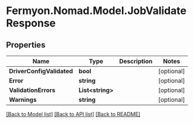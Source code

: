 # Fermyon.Nomad.Model.JobValidateResponse

## Properties

Name | Type | Description | Notes
------------ | ------------- | ------------- | -------------
**DriverConfigValidated** | **bool** |  | [optional] 
**Error** | **string** |  | [optional] 
**ValidationErrors** | **List&lt;string&gt;** |  | [optional] 
**Warnings** | **string** |  | [optional] 

[[Back to Model list]](../README.md#documentation-for-models) [[Back to API list]](../README.md#documentation-for-api-endpoints) [[Back to README]](../README.md)

